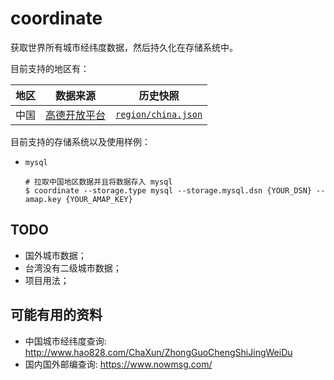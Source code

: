 # coordinate

获取世界所有城市经纬度数据，然后持久化在存储系统中。

目前支持的地区有：

|地区|数据来源|历史快照|
|----|----|----|
|中国|[高德开放平台](https://lbs.amap.com/api/webservice/guide/api/district)|[`region/china.json`](https://github.com/gogroup/coordinate/blob/main/region/china.json)

目前支持的存储系统以及使用样例：

- `mysql`

  ```shell
  # 拉取中国地区数据并且将数据存入 mysql
  $ coordinate --storage.type mysql --storage.mysql.dsn {YOUR_DSN} --amap.key {YOUR_AMAP_KEY}
  ```

## TODO

- 国外城市数据；
- 台湾没有二级城市数据；
- 项目用法；

## 可能有用的资料

- 中国城市经纬度查询: http://www.hao828.com/ChaXun/ZhongGuoChengShiJingWeiDu
- 国内国外邮编查询: https://www.nowmsg.com/
